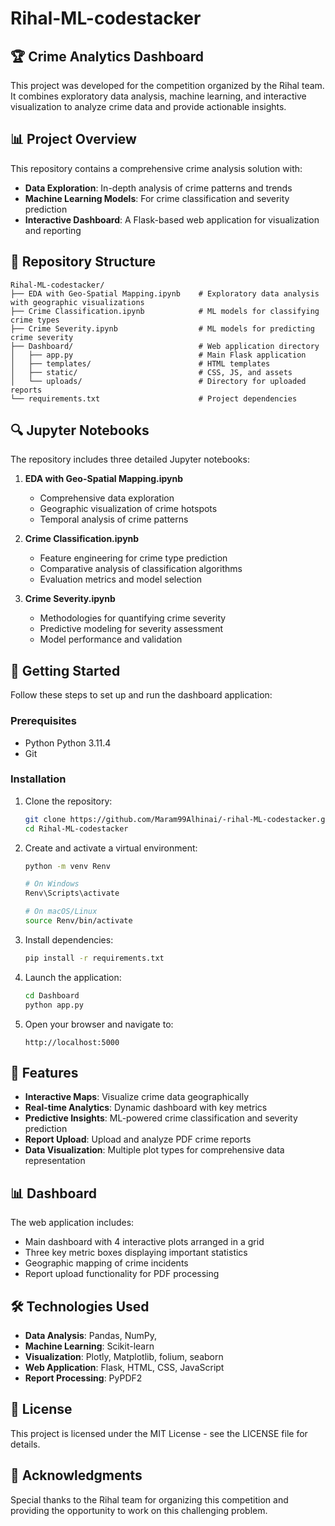 # Rihal-ML-codestacker

## 🏆 Crime Analytics Dashboard

This project was developed for the competition organized by the Rihal team. It combines exploratory data analysis, machine learning, and interactive visualization to analyze crime data and provide actionable insights.

## 📊 Project Overview

This repository contains a comprehensive crime analysis solution with:

- **Data Exploration**: In-depth analysis of crime patterns and trends
- **Machine Learning Models**: For crime classification and severity prediction
- **Interactive Dashboard**: A Flask-based web application for visualization and reporting

## 📁 Repository Structure

```
Rihal-ML-codestacker/
├── EDA with Geo-Spatial Mapping.ipynb    # Exploratory data analysis with geographic visualizations
├── Crime Classification.ipynb            # ML models for classifying crime types
├── Crime Severity.ipynb                  # ML models for predicting crime severity
├── Dashboard/                            # Web application directory
│   ├── app.py                            # Main Flask application
│   ├── templates/                        # HTML templates
│   ├── static/                           # CSS, JS, and assets
│   └── uploads/                          # Directory for uploaded reports
└── requirements.txt                      # Project dependencies
```

## 🔍 Jupyter Notebooks

The repository includes three detailed Jupyter notebooks:

1. **EDA with Geo-Spatial Mapping.ipynb**
   - Comprehensive data exploration
   - Geographic visualization of crime hotspots
   - Temporal analysis of crime patterns

2. **Crime Classification.ipynb**
   - Feature engineering for crime type prediction
   - Comparative analysis of classification algorithms
   - Evaluation metrics and model selection

3. **Crime Severity.ipynb**
   - Methodologies for quantifying crime severity
   - Predictive modeling for severity assessment
   - Model performance and validation

## 🚀 Getting Started

Follow these steps to set up and run the dashboard application:

### Prerequisites

- Python Python 3.11.4
- Git

### Installation

1. Clone the repository:
   ```bash
   git clone https://github.com/Maram99Alhinai/-rihal-ML-codestacker.git
   cd Rihal-ML-codestacker
   ```

2. Create and activate a virtual environment:
   ```bash
   python -m venv Renv
   
   # On Windows
   Renv\Scripts\activate
   
   # On macOS/Linux
   source Renv/bin/activate
   ```

3. Install dependencies:
   ```bash
   pip install -r requirements.txt
   ```

4. Launch the application:
   ```bash
   cd Dashboard
   python app.py
   ```

5. Open your browser and navigate to:
   ```
   http://localhost:5000
   ```

## 🔧 Features

- **Interactive Maps**: Visualize crime data geographically
- **Real-time Analytics**: Dynamic dashboard with key metrics
- **Predictive Insights**: ML-powered crime classification and severity prediction
- **Report Upload**: Upload and analyze PDF crime reports
- **Data Visualization**: Multiple plot types for comprehensive data representation

## 📊 Dashboard

The web application includes:

- Main dashboard with 4 interactive plots arranged in a grid
- Three key metric boxes displaying important statistics
- Geographic mapping of crime incidents
- Report upload functionality for PDF processing

## 🛠️ Technologies Used

- **Data Analysis**: Pandas, NumPy, 
- **Machine Learning**: Scikit-learn
- **Visualization**: Plotly, Matplotlib, folium, seaborn
- **Web Application**: Flask, HTML, CSS, JavaScript
- **Report Processing**: PyPDF2

## 📄 License

This project is licensed under the MIT License - see the LICENSE file for details.

## 🙏 Acknowledgments

Special thanks to the Rihal team for organizing this competition and providing the opportunity to work on this challenging problem.